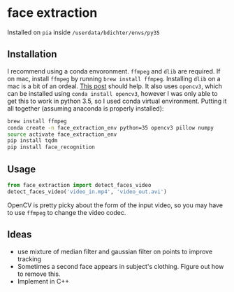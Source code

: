 # face extraction

Installed on `pia` inside `/userdata/bdichter/envs/py35`

## Installation
I recommend using a conda envoronment.
`ffmpeg` and `dlib` are required. If on mac, install `ffmpeg` by running `brew install ffmpeg`. 
Installing `dlib` on a mac is a bit of an ordeal. [This post](http://www.pyimagesearch.com/2017/03/27/how-to-install-dlib/) should help. It also uses `opencv3`, which can be installed using `conda install opencv3`, 
however I was only able to get this to work in python 3.5, so I used conda 
virtual environment. Putting it all together (assuming anaconda is properly
installed):
```bash
brew install ffmpeg
conda create -n face_extraction_env python=35 opencv3 pillow numpy
source activate face_extraction_env
pip install tqdm
pip install face_recognition
```
## Usage
```python
from face_extraction import detect_faces_video
detect_faces_video('video_in.mp4', 'video_out.avi')
```

OpenCV is pretty picky about the form of the input video, so you may 
have to use `ffmpeg` to change the video codec.

## Ideas
* use mixture of median filter and gaussian filter on points to improve tracking
* Sometimes a second face appears in subject's clothing. Figure out how to remove this.
* Implement in C++
